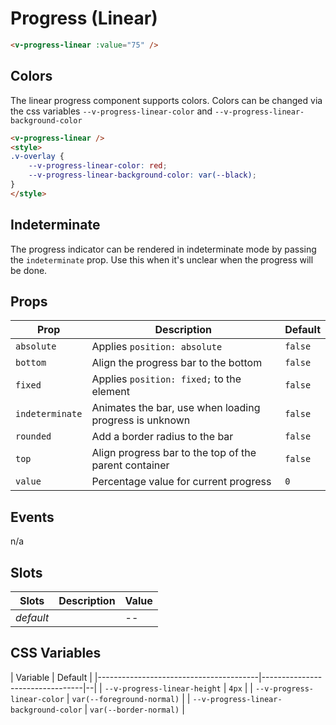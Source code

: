 # Progress (Linear)

```html
<v-progress-linear :value="75" />
```

## Colors

The linear progress component supports colors. Colors can be changed via the css variables `--v-progress-linear-color` and `--v-progress-linear-background-color`

```html
<v-progress-linear />
<style>
.v-overlay {
	--v-progress-linear-color: red;
	--v-progress-linear-background-color: var(--black);
}
</style>
```

## Indeterminate

The progress indicator can be rendered in indeterminate mode by passing the `indeterminate` prop. Use this when it's unclear when the progress will be done.

## Props
| Prop               | Description                                                           | Default                              |
|--------------------|-----------------------------------------------------------------------|--------------------------------------|
| `absolute`         | Applies `position: absolute`                                          | `false`                              |
| `bottom`           | Align the progress bar to the bottom                                  | `false`                              |
| `fixed`            | Applies `position: fixed;` to the element                             | `false`                              |
| `indeterminate`    | Animates the bar, use when loading progress is unknown                | `false`                              |
| `rounded`          | Add a border radius to the bar                                        | `false`                              |
| `top`              | Align progress bar to the top of the parent container                 | `false`                              |
| `value`            | Percentage value for current progress                                 | `0`                                  |

## Events
n/a

## Slots
| Slots     | Description | Value |
|-----------|-------------|-------|
| _default_ |             | --    |

## CSS Variables
| Variable                               | Default                         |
|----------------------------------------|---------------------------------|--|
| `--v-progress-linear-height`           | `4px`                           |
| `--v-progress-linear-color`            | `var(--foreground-normal)` |
| `--v-progress-linear-background-color` | `var(--border-normal)`     |
